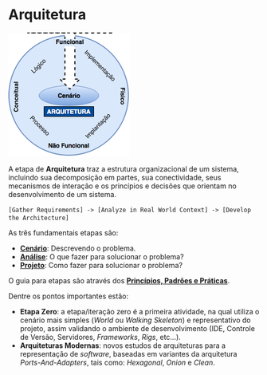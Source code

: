 # Arquitetura

![](../images/arquitetura.png)

A etapa de **Arquitetura** traz a estrutura organizacional de um sistema,
incluindo sua decomposição em partes, sua conectividade, seus mecanismos de
interação e os princípios e decisões que orientam no desenvolvimento de um
sistema.

```
[Gather Requirements] -> [Analyze in Real World Context] -> [Develop the Architecture]
```

As três fundamentais etapas são:

* [**Cenário**](cenario.md "Cenário"): Descrevendo o problema.
* [**Análise**](analise.md "Análise"): O que fazer para solucionar o problema?
* [**Projeto**](projeto.md "Projeto"): Como fazer para solucionar o problema?

O guia para etapas são através dos [**Princípios, Padrões e
Práticas**](principios-padroes-praticas.md "Princípios, Padrões e Práticas").

Dentre os pontos importantes estão:

* **Etapa Zero**: a etapa/iteração zero é a primeira atividade, na qual utiliza
  o cenário mais simples (_World_ ou _Walking Skeleton_) e representativo do
  projeto, assim validando o ambiente de desenvolvimento (IDE, Controle de
  Versão, Servidores, _Frameworks_, _Rigs_, etc...).
* **Arquiteturas Modernas**: novos estudos de arquiteturas para a representação
  de _software_, baseadas em variantes da arquitetura _Ports-And-Adapters_, tais
  como: _Hexagonal_, _Onion_ e _Clean_.
